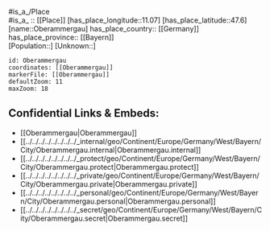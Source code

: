 ﻿---
location: [47.6,11.07] 
mapzoom: [7,12] 
mapmarker: city 
type: City
tags:
- geo/City


SpocWebEntityId: 33022
isDeleted: false
confidential: public

---
#is_a_/Place  
#is_a_ :: [[Place]] 
[has_place_longitude::11.07] 
[has_place_latitude::47.6] 
[name::Oberammergau] 
has_place_country:: [[Germany]]  
has_place_province:: [[Bayern]]  
[Population::] 
[Unknown::] 


```leaflet
id: Oberammergau
coordinates: [[Oberammergau]] 
markerFile: [[Oberammergau]] 
defaultZoom: 11 
maxZoom: 18
```


## Confidential Links & Embeds: 
- [[Oberammergau|Oberammergau]]  
- [[../../../../../../../../_internal/geo/Continent/Europe/Germany/West/Bayern/City/Oberammergau.internal|Oberammergau.internal]] 
- [[../../../../../../../../_protect/geo/Continent/Europe/Germany/West/Bayern/City/Oberammergau.protect|Oberammergau.protect]] 
- [[../../../../../../../../_private/geo/Continent/Europe/Germany/West/Bayern/City/Oberammergau.private|Oberammergau.private]] 
- [[../../../../../../../../_personal/geo/Continent/Europe/Germany/West/Bayern/City/Oberammergau.personal|Oberammergau.personal]] 
- [[../../../../../../../../_secret/geo/Continent/Europe/Germany/West/Bayern/City/Oberammergau.secret|Oberammergau.secret]] 
